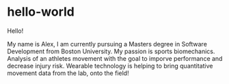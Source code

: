 # hello-world

Hello!

My name is Alex, I am currently pursuing a Masters degree in Software Development from Boston University.
My passion is sports biomechanics. Analysis of an athletes movement with the goal to imporve performance and decrease injury risk. 
Wearable technology is helping to bring quantitative movement data from the lab, onto the field! 
